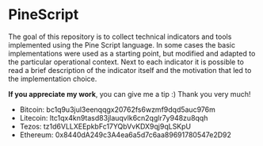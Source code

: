 # PineScript

The goal of this repository is to collect technical indicators and tools implemented using the Pine Script language.
In some cases the basic implementations were used as a starting point, but modified and adapted to the particular operational context.
Next to each indicator it is possible to read a brief description of the indicator itself and the motivation that led to the implementation choice.

**If you appreciate my work**, you can give me a tip :) Thank you very much!

- Bitcoin: bc1q9u3jul3eenqqgx20762fs6wzmf9dqd5auc976m
- Litecoin: ltc1qx4kn9tasd83jlauqvlk6cn2qglr7y948zu8qqh
- Tezos: tz1d6VLLXEEpkbFc17YQbVvKDX9qj9qLSKpU
- Ethereum: 0x8440dA249c3A4ea6a5d7c6aa89691780547e2D92
